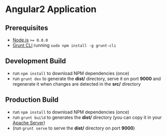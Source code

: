 Angular2 Application
=========

Prerequisites
---------

- [Node.js](https://nodejs.org/en/) `>= 0.8.0`
- [Grunt CLI](http://gruntjs.com/getting-started) running `sudo npm install -g grunt-cli`


Development Build
---------

- run `npm install` to download NPM dependencies (once)
- run `grunt dev` to generate the **dist/** directory, serve it on port **9000** and regenerate it when changes are detected in the **src/** directory

Production Build
---------

- run `npm install` to download NPM dependencies (once)
- run `grunt build`  to generates the **dist/** directory (you can copy it in your [Apache Server](https://httpd.apache.org/))
- (run `grunt serve` to serve the **dist/** directory on port **9000**)
